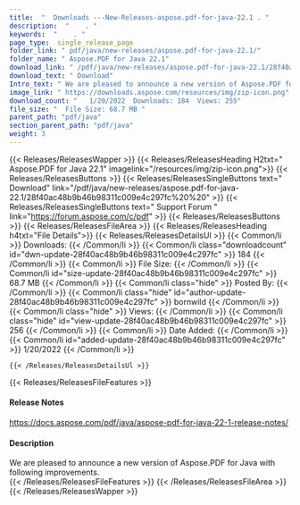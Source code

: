 ```yaml
---
title:  "  Downloads ---New-Releases-aspose.pdf-for-java-22.1 . " 
description:  "    . " 
keywords:  "    . " 
page_type:  single_release_page
folder_link: " pdf/java/new-releases/aspose.pdf-for-java-22.1/"
folder_name: " Aspose.PDF for Java 22.1"
download_link: " /pdf/java/new-releases/aspose.pdf-for-java-22.1/28f40ac48b9b46b98311c009e4c297fc"
download_text: " Download"
Intro_text: " We are pleased to announce a new version of Aspose.PDF for Java with following i..."
image_link: " https://downloads.aspose.com/resources/img/zip-icon.png"
download_count: "   1/20/2022  Downloads: 184  Views: 255"
file_size: "  File Size: 68.7 MB "
parent_path: "pdf/java"
section_parent_path: "pdf/java"
weight: 3 
---
```


{{< Releases/ReleasesWapper >}}
  {{< Releases/ReleasesHeading H2txt=" Aspose.PDF for Java 22.1" imagelink="/resources/img/zip-icon.png">}}
  {{< Releases/ReleasesButtons >}}
    {{< Releases/ReleasesSingleButtons text=" Download" link="/pdf/java/new-releases/aspose.pdf-for-java-22.1/28f40ac48b9b46b98311c009e4c297fc%20%20" >}}
    {{< Releases/ReleasesSingleButtons text=" Support Forum " link="https://forum.aspose.com/c/pdf" >}}
  {{< Releases/ReleasesButtons >}}
  {{< Releases/ReleasesFileArea >}}
    {{< Releases/ReleasesHeading h4txt="File Details">}}
    {{< Releases/ReleasesDetailsUl >}}
            {{< Common/li  >}} Downloads: {{< /Common/li >}} 
      {{< Common/li class="downloadcount" id="dwn-update-28f40ac48b9b46b98311c009e4c297fc" >}} 184 {{< /Common/li >}} 
      {{< Common/li  >}} File Size: {{< /Common/li >}} 
      {{< Common/li id="size-update-28f40ac48b9b46b98311c009e4c297fc" >}} 68.7 MB {{< /Common/li >}} 
      {{< Common/li  class="hide" >}} Posted By: {{< /Common/li >}} 
      {{< Common/li class="hide" id="author-update-28f40ac48b9b46b98311c009e4c297fc" >}} bornwild {{< /Common/li >}} 
      {{< Common/li class="hide"  >}} Views: {{< /Common/li >}} 
      {{< Common/li class="hide" id="view-update-28f40ac48b9b46b98311c009e4c297fc" >}} 256 {{< /Common/li >}} 
      {{< Common/li  >}} Date Added: {{< /Common/li >}} 
      {{< Common/li id="added-update-28f40ac48b9b46b98311c009e4c297fc" >}} 1/20/2022 {{< /Common/li >}} 

    {{< /Releases/ReleasesDetailsUl >}}

  {{< Releases/ReleasesFileFeatures >}}
      <h4>Release Notes</h4><div><a href="https://docs.aspose.com/pdf/java/aspose-pdf-for-java-22-1-release-notes/">https://docs.aspose.com/pdf/java/aspose-pdf-for-java-22-1-release-notes/</a></div><h4>Description</h4><div class="HTMLDescription">We are pleased to announce a new version of Aspose.PDF for Java with following improvements.</div>
  {{< /Releases/ReleasesFileFeatures >}}
 {{< /Releases/ReleasesFileArea >}}
{{< /Releases/ReleasesWapper >}}


